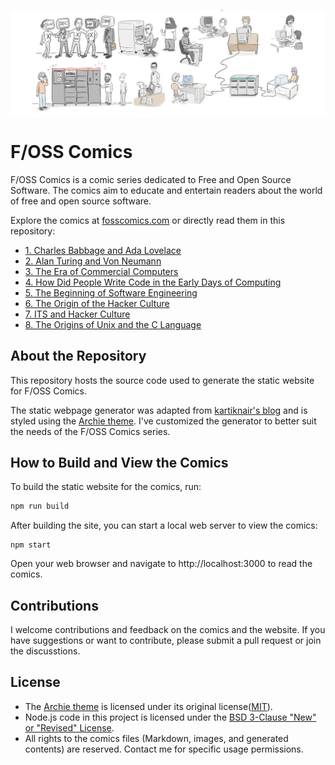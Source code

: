![](docs/images/fosscomics_home.jpg)

# F/OSS Comics

F/OSS Comics is a comic series dedicated to Free and Open Source Software. The comics aim to educate and entertain readers about the world of free and open source software.

Explore the comics at [fosscomics.com](https://fosscomics.com) or directly read them in this repository:

- [1. Charles Babbage and Ada Lovelace](content/posts/1.%20Charles%20Babbage%20and%20Ada%20Lovelace/index.md)
- [2. Alan Turing and Von Neumann](content/posts/2.%20Alan%20Turing%20and%20Von%20Neumann/index.md)
- [3. The Era of Commercial Computers](content/posts/3.%20The%20Era%20of%20Commercial%20Computers/index.md)
- [4. How Did People Write Code in the Early Days of Computing](content/posts/4.%20How%20Did%20People%20Write%20Code%20in%20the%20Early%20Days%20of%20Computing/index.md)
- [5. The Beginning of Software Engineering](content/posts/5.%20The%20Beginning%20of%20Software%20Engineering/index.md)
- [6. The Origin of the Hacker Culture](content/posts/6.%20The%20Origin%20of%20the%20Hacker%20Culture/index.md)
- [7. ITS and Hacker Culture](content/posts/7.%20ITS%20and%20Hacker%20Culture/index.md)
- [8. The Origins of Unix and the C Language](content/posts/8.%20The%20Origins%20of%20Unix%20and%20the%20C%20Language/index.md)

## About the Repository

This repository hosts the source code used to generate the static website for F/OSS Comics.

The static webpage generator was adapted from [kartiknair's blog](https://github.com/kartiknair/blog) and is styled using the [Archie theme](https://github.com/athul/archie). I've customized the generator to better suit the needs of the F/OSS Comics series.

## How to Build and View the Comics
To build the static website for the comics, run:

```bash
npm run build
```

After building the site, you can start a local web server to view the comics:

```
npm start
```

Open your web browser and navigate to http://localhost:3000 to read the comics.

## Contributions

I welcome contributions and feedback on the comics and the website. If you have suggestions or want to contribute, please submit a pull request or join the discusstions.

## License

- The [Archie theme](https://github.com/athul/archie) is licensed under its original license([MIT](https://github.com/athul/archie?tab=MIT-1-ov-file#readme)).
- Node.js code in this project is licensed under the [BSD 3-Clause "New" or "Revised" License](https://opensource.org/licenses/BSD-3-Clause).
- All rights to the comics files (Markdown, images, and generated contents) are reserved. Contact me for specific usage permissions.
